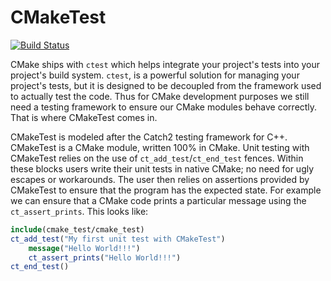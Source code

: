 # CMakeTest

[![Build Status](https://travis-ci.org/CMakePP/CMakeTest.svg?branch=master)](https://travis-ci.org/CMakePP/CMakeTest)

CMake ships with `ctest` which helps integrate your project's tests into your
project's build system. `ctest`, is a powerful solution for managing your
project's tests, but it is designed to be decoupled from the framework used to
actually test the code. Thus for CMake development purposes we still need a
testing framework to ensure our CMake modules behave correctly. That is where
CMakeTest comes in.

CMakeTest is modeled after the Catch2 testing framework for C++. CMakeTest is a
CMake module, written 100% in CMake. Unit testing with CMakeTest relies on the
use of `ct_add_test`/`ct_end_test` fences. Within these blocks users write their
unit tests in native CMake; no need for ugly escapes or workarounds. The user
then relies on assertions provided by CMakeTest to ensure that the program has
the expected state. For example we can ensure that a CMake code prints a
particular message using the `ct_assert_prints`. This looks like:

```.cmake
include(cmake_test/cmake_test)
ct_add_test("My first unit test with CMakeTest")
    message("Hello World!!!")
    ct_assert_prints("Hello World!!!")
ct_end_test()
```

